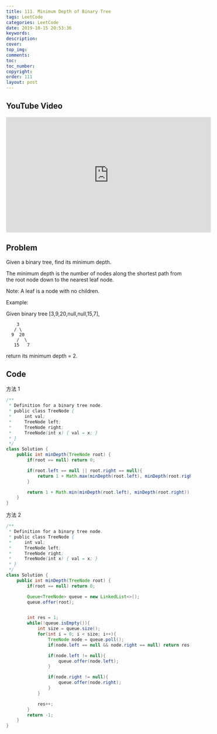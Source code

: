 ```yaml
---
title: 111. Minimum Depth of Binary Tree
tags: LeetCode
categories: LeetCode
date: 2019-10-15 20:53:36
keywords:
description:
cover:
top_img:
comments:
toc:
toc_number:
copyright:
order: 111
layout: post
---
```


## YouTube Video

<iframe width="560" height="315" src="https://www.youtube.com/embed/Yio16ATjGYM" frameborder="0" allow="accelerometer; autoplay; encrypted-media; gyroscope; picture-in-picture" allowfullscreen></iframe>

## Problem

Given a binary tree, find its minimum depth.

The minimum depth is the number of nodes along the shortest path from the root node down to the nearest leaf node.

Note: A leaf is a node with no children.

Example:

Given binary tree [3,9,20,null,null,15,7],

```
    3
   / \
  9  20
    /  \
   15   7
```

return its minimum depth = 2.

## Code

方法 1

```java
/**
 * Definition for a binary tree node.
 * public class TreeNode {
 *     int val;
 *     TreeNode left;
 *     TreeNode right;
 *     TreeNode(int x) { val = x; }
 * }
 */
class Solution {
    public int minDepth(TreeNode root) {
        if(root == null) return 0;

        if(root.left == null || root.right == null){
            return 1 + Math.max(minDepth(root.left), minDepth(root.right));
        }

        return 1 + Math.min(minDepth(root.left), minDepth(root.right));
    }
}
```

方法 2

```java
/**
 * Definition for a binary tree node.
 * public class TreeNode {
 *     int val;
 *     TreeNode left;
 *     TreeNode right;
 *     TreeNode(int x) { val = x; }
 * }
 */
class Solution {
    public int minDepth(TreeNode root) {
        if(root == null) return 0;

        Queue<TreeNode> queue = new LinkedList<>();
        queue.offer(root);


        int res = 1;
        while(!queue.isEmpty()){
            int size = queue.size();
            for(int i = 0; i < size; i++){
                TreeNode node = queue.poll();
                if(node.left == null && node.right == null) return res;

                if(node.left != null){
                    queue.offer(node.left);
                }

                if(node.right != null){
                    queue.offer(node.right);
                }
            }

            res++;
        }
        return -1;
    }
}
```
